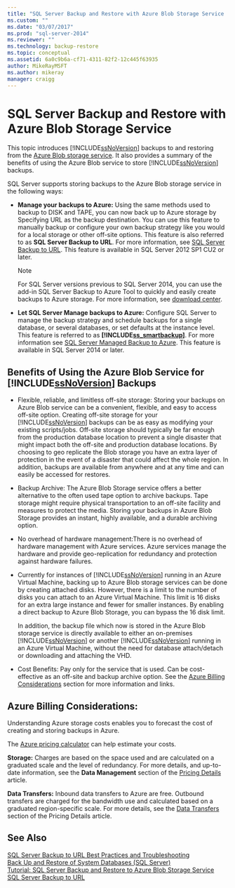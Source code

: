 ```yaml
---
title: "SQL Server Backup and Restore with Azure Blob Storage Service | Microsoft Docs"
ms.custom: ""
ms.date: "03/07/2017"
ms.prod: "sql-server-2014"
ms.reviewer: ""
ms.technology: backup-restore
ms.topic: conceptual
ms.assetid: 6a0c9b6a-cf71-4311-82f2-12c445f63935
author: MikeRayMSFT
ms.author: mikeray
manager: craigg
---
```

# SQL Server Backup and Restore with Azure Blob Storage Service
  This topic introduces [!INCLUDE[ssNoVersion](../../includes/ssnoversion-md.md)] backups to and restoring from the [Azure Blob storage service](http://www.windowsazure.com/develop/net/how-to-guides/blob-storage/). It also provides a summary of the benefits of using the Azure Blob service to store [!INCLUDE[ssNoVersion](../../includes/ssnoversion-md.md)] backups.  
  
 SQL Server supports storing backups to the Azure Blob storage service in the following ways:  
  
-   **Manage your backups  to Azure:** Using the same methods used to backup to DISK and TAPE, you can now back up to Azure storage by Specifying URL as the backup destination.  You can use this feature to manually backup or configure your own backup strategy like you would for a local storage or other off-site options. This feature is also referred to as **SQL Server Backup to URL**. For more information, see [SQL Server Backup to URL](sql-server-backup-to-url.md). This feature is available in SQL Server 2012 SP1 CU2 or later.  
  
    > [!NOTE]  
    >  For SQL Server versions previous to SQL Server 2014, you can use the add-in SQL Server Backup to Azure Tool to quickly and easily create backups to Azure storage. For more information, see [download center](https://go.microsoft.com/fwlink/?LinkID=324399).  
  
-   **Let SQL Server Manage backups to Azure:** Configure SQL Server to manage the backup strategy and schedule backups for a single database, or several databases, or set defaults at the instance level. This feature is referred to as  **[!INCLUDE[ss_smartbackup](../../includes/ss-smartbackup-md.md)]**. For more information see [SQL Server Managed  Backup to Azure](sql-server-managed-backup-to-microsoft-azure.md). This feature is available in SQL Server 2014 or later.  
  
## Benefits of Using the Azure Blob Service for [!INCLUDE[ssNoVersion](../../includes/ssnoversion-md.md)] Backups  
  
-   Flexible, reliable, and limitless off-site storage: Storing your backups on Azure Blob service can be a convenient, flexible, and easy to access off-site option. Creating off-site storage for your [!INCLUDE[ssNoVersion](../../includes/ssnoversion-md.md)] backups can be as easy as modifying your existing scripts/jobs. Off-site storage should typically be far enough from the production database location to prevent a single disaster that might impact both the off-site and production database locations. By choosing to geo replicate the Blob storage you have an extra layer of protection in the event of a disaster that could affect the whole region. In addition, backups are available from anywhere and at any time and can easily be accessed for restores.  
  
-   Backup Archive: The Azure Blob Storage service offers a better alternative to the often used tape option to archive backups. Tape storage might require physical transportation to an off-site facility and measures to protect the media. Storing your backups in Azure Blob Storage provides an instant, highly available, and a durable archiving option.  
  
-   No overhead of hardware management:There is no overhead of hardware management with Azure services. Azure services manage the hardware and provide geo-replication for redundancy and protection against hardware failures.  
  
-   Currently for instances of [!INCLUDE[ssNoVersion](../../includes/ssnoversion-md.md)] running in an Azure Virtual Machine, backing up to Azure Blob storage services can be done by creating attached disks. However, there is a limit to the number of disks you can attach to an Azure Virtual Machine. This limit is 16 disks for an extra large instance and fewer for smaller instances. By enabling a direct backup to Azure Blob Storage, you can bypass the 16 disk limit.  
  
     In addition, the backup file which now is stored in the Azure Blob storage service is directly available to either an on-premises [!INCLUDE[ssNoVersion](../../includes/ssnoversion-md.md)] or another [!INCLUDE[ssNoVersion](../../includes/ssnoversion-md.md)] running in an Azure Virtual Machine, without the need for database attach/detach or downloading and attaching the VHD.  
  
-   Cost Benefits: Pay only for the service that is used. Can be cost-effective as an off-site and backup archive option. See the [Azure Billing Considerations](#Billing) section for more information and links.  
  
##  <a name="Billing"></a> Azure Billing Considerations:  
 Understanding Azure storage costs enables you to forecast the cost of creating and storing backups in Azure.  
  
 The [Azure pricing calculator](https://go.microsoft.com/fwlink/?LinkId=277060) can help estimate your costs.  
  
 **Storage:** Charges are based on the space used and are calculated on a graduated scale and the level of redundancy. For more details, and up-to-date information, see the **Data Management** section of the [Pricing Details](https://go.microsoft.com/fwlink/?LinkId=277059) article.  
  
 **Data Transfers:** Inbound data transfers to Azure are free. Outbound transfers are charged for the bandwidth use and calculated based on a graduated region-specific scale. For more details, see the [Data Transfers](https://go.microsoft.com/fwlink/?LinkId=277061) section of the Pricing Details article.  
  
## See Also  
 [SQL Server Backup to URL Best Practices and Troubleshooting](sql-server-backup-to-url-best-practices-and-troubleshooting.md)   
 [Back Up and Restore of System Databases &#40;SQL Server&#41;](back-up-and-restore-of-system-databases-sql-server.md)   
 [Tutorial: SQL Server Backup and Restore to Azure Blob Storage Service](../tutorial-sql-server-backup-and-restore-to-azure-blob-storage-service.md)   
 [SQL Server Backup to URL](sql-server-backup-to-url.md)  
  
  
